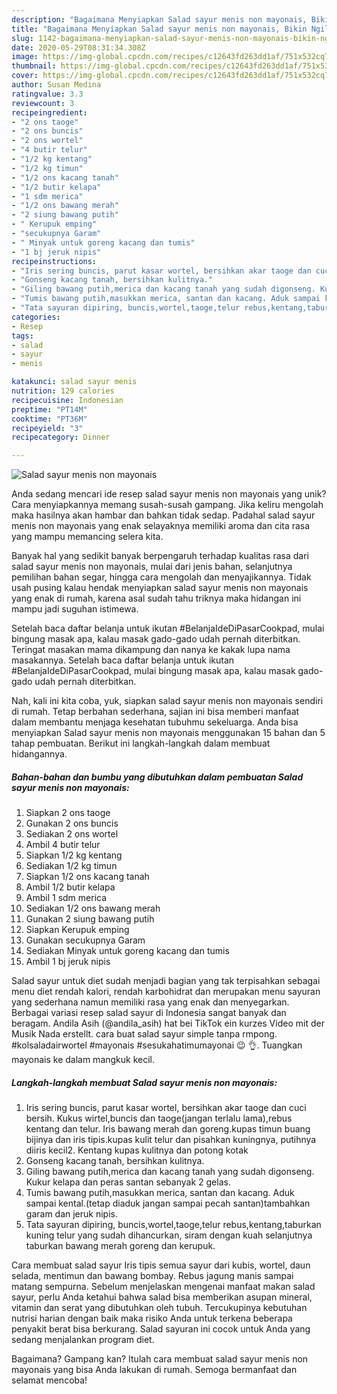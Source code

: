 ```yaml
---
description: "Bagaimana Menyiapkan Salad sayur menis non mayonais, Bikin Ngiler"
title: "Bagaimana Menyiapkan Salad sayur menis non mayonais, Bikin Ngiler"
slug: 1142-bagaimana-menyiapkan-salad-sayur-menis-non-mayonais-bikin-ngiler
date: 2020-05-29T08:31:34.308Z
image: https://img-global.cpcdn.com/recipes/c12643fd263dd1af/751x532cq70/salad-sayur-menis-non-mayonais-foto-resep-utama.jpg
thumbnail: https://img-global.cpcdn.com/recipes/c12643fd263dd1af/751x532cq70/salad-sayur-menis-non-mayonais-foto-resep-utama.jpg
cover: https://img-global.cpcdn.com/recipes/c12643fd263dd1af/751x532cq70/salad-sayur-menis-non-mayonais-foto-resep-utama.jpg
author: Susan Medina
ratingvalue: 3.3
reviewcount: 3
recipeingredient:
- "2 ons taoge"
- "2 ons buncis"
- "2 ons wortel"
- "4 butir telur"
- "1/2 kg kentang"
- "1/2 kg timun"
- "1/2 ons kacang tanah"
- "1/2 butir kelapa"
- "1 sdm merica"
- "1/2 ons bawang merah"
- "2 siung bawang putih"
- " Kerupuk emping"
- "secukupnya Garam"
- " Minyak untuk goreng kacang dan tumis"
- "1 bj jeruk nipis"
recipeinstructions:
- "Iris sering buncis, parut kasar wortel, bersihkan akar taoge dan cuci bersih. Kukus wirtel,buncis dan taoge(jangan terlalu lama),rebus kentang dan telur. Iris bawang merah dan goreng.kupas timun buang bijinya dan iris tipis.kupas kulit telur dan pisahkan kuningnya, putihnya diiris kecil2. Kentang kupas kulitnya dan potong kotak"
- "Gonseng kacang tanah, bersihkan kulitnya."
- "Giling bawang putih,merica dan kacang tanah yang sudah digonseng. Kukur kelapa dan peras santan sebanyak 2 gelas."
- "Tumis bawang putih,masukkan merica, santan dan kacang. Aduk sampai kental.(tetap diaduk jangan sampai pecah santan)tambahkan garam dan jeruk nipis."
- "Tata sayuran dipiring, buncis,wortel,taoge,telur rebus,kentang,taburkan kuning telur yang sudah dihancurkan, siram dengan kuah selanjutnya taburkan bawang merah goreng dan kerupuk."
categories:
- Resep
tags:
- salad
- sayur
- menis

katakunci: salad sayur menis 
nutrition: 129 calories
recipecuisine: Indonesian
preptime: "PT14M"
cooktime: "PT36M"
recipeyield: "3"
recipecategory: Dinner

---
```



![Salad sayur menis non mayonais](https://img-global.cpcdn.com/recipes/c12643fd263dd1af/751x532cq70/salad-sayur-menis-non-mayonais-foto-resep-utama.jpg)

Anda sedang mencari ide resep salad sayur menis non mayonais yang unik? Cara menyiapkannya memang susah-susah gampang. Jika keliru mengolah maka hasilnya akan hambar dan bahkan tidak sedap. Padahal salad sayur menis non mayonais yang enak selayaknya memiliki aroma dan cita rasa yang mampu memancing selera kita.

Banyak hal yang sedikit banyak berpengaruh terhadap kualitas rasa dari salad sayur menis non mayonais, mulai dari jenis bahan, selanjutnya pemilihan bahan segar, hingga cara mengolah dan menyajikannya. Tidak usah pusing kalau hendak menyiapkan salad sayur menis non mayonais yang enak di rumah, karena asal sudah tahu triknya maka hidangan ini mampu jadi suguhan istimewa.

Setelah baca daftar belanja untuk ikutan #BelanjaIdeDiPasarCookpad, mulai bingung masak apa, kalau masak gado-gado udah pernah diterbitkan. Teringat masakan mama dikampung dan nanya ke kakak lupa nama masakannya. Setelah baca daftar belanja untuk ikutan #BelanjaIdeDiPasarCookpad, mulai bingung masak apa, kalau masak gado-gado udah pernah diterbitkan.


Nah, kali ini kita coba, yuk, siapkan salad sayur menis non mayonais sendiri di rumah. Tetap berbahan sederhana, sajian ini bisa memberi manfaat dalam membantu menjaga kesehatan tubuhmu sekeluarga. Anda bisa menyiapkan Salad sayur menis non mayonais menggunakan 15 bahan dan 5 tahap pembuatan. Berikut ini langkah-langkah dalam membuat hidangannya.

<!--inarticleads1-->

##### Bahan-bahan dan bumbu yang dibutuhkan dalam pembuatan Salad sayur menis non mayonais:

1. Siapkan 2 ons taoge
1. Gunakan 2 ons buncis
1. Sediakan 2 ons wortel
1. Ambil 4 butir telur
1. Siapkan 1/2 kg kentang
1. Sediakan 1/2 kg timun
1. Siapkan 1/2 ons kacang tanah
1. Ambil 1/2 butir kelapa
1. Ambil 1 sdm merica
1. Sediakan 1/2 ons bawang merah
1. Gunakan 2 siung bawang putih
1. Siapkan  Kerupuk emping
1. Gunakan secukupnya Garam
1. Sediakan  Minyak untuk goreng kacang dan tumis
1. Ambil 1 bj jeruk nipis


Salad sayur untuk diet sudah menjadi bagian yang tak terpisahkan sebagai menu diet rendah kalori, rendah karbohidrat dan merupakan menu sayuran yang sederhana namun memiliki rasa yang enak dan menyegarkan. Berbagai variasi resep salad sayur di Indonesia sangat banyak dan beragam. Andila Asih (@andila_asih) hat bei TikTok ein kurzes Video mit der Musik Nada erstellt. cara buat salad sayur simple tanpa rmpong. #kolsaladairwortel #mayonais #sesukahatimumayonai 😉 👌. Tuangkan mayonais ke dalam mangkuk kecil. 

<!--inarticleads2-->

##### Langkah-langkah membuat Salad sayur menis non mayonais:

1. Iris sering buncis, parut kasar wortel, bersihkan akar taoge dan cuci bersih. Kukus wirtel,buncis dan taoge(jangan terlalu lama),rebus kentang dan telur. Iris bawang merah dan goreng.kupas timun buang bijinya dan iris tipis.kupas kulit telur dan pisahkan kuningnya, putihnya diiris kecil2. Kentang kupas kulitnya dan potong kotak
1. Gonseng kacang tanah, bersihkan kulitnya.
1. Giling bawang putih,merica dan kacang tanah yang sudah digonseng. Kukur kelapa dan peras santan sebanyak 2 gelas.
1. Tumis bawang putih,masukkan merica, santan dan kacang. Aduk sampai kental.(tetap diaduk jangan sampai pecah santan)tambahkan garam dan jeruk nipis.
1. Tata sayuran dipiring, buncis,wortel,taoge,telur rebus,kentang,taburkan kuning telur yang sudah dihancurkan, siram dengan kuah selanjutnya taburkan bawang merah goreng dan kerupuk.


Cara membuat salad sayur Iris tipis semua sayur dari kubis, wortel, daun selada, mentimun dan bawang bombay. Rebus jagung manis sampai matang sempurna. Sebelum menjelaskan mengenai manfaat makan salad sayur, perlu Anda ketahui bahwa salad bisa memberikan asupan mineral, vitamin dan serat yang dibutuhkan oleh tubuh. Tercukupinya kebutuhan nutrisi harian dengan baik maka risiko Anda untuk terkena beberapa penyakit berat bisa berkurang. Salad sayuran ini cocok untuk Anda yang sedang menjalankan program diet. 

Bagaimana? Gampang kan? Itulah cara membuat salad sayur menis non mayonais yang bisa Anda lakukan di rumah. Semoga bermanfaat dan selamat mencoba!
